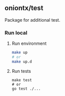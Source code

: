 ## oniontx/test

Package for additional test.

### Run local
1. Run environment
    ```bash
   make up
   # or 
   make up.d
    ```
2. Run tests
    ```
   make test
   # or
   go test ./...
    ```